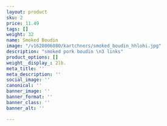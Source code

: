 ```yaml
---
layout: product
sku: 2
price: 11.49
tags: []
weight: 32
name: Smoked Boudin
image: "/v1628006080/kartchners/smoked_boudin_hhlohi.jpg"
description: "smoked pork boudin \n3 links"
product_options: []
weight__display_: 2lb.
meta_title: ''
meta_description: ''
social_image: ''
canonical: ''
banner_image: ''
banner_format: ''
banner_class: ''
banner_alt: ''

---
```

